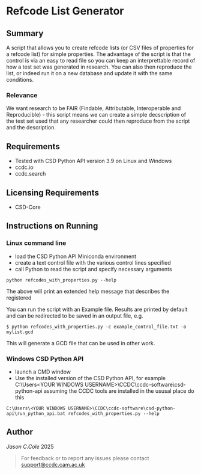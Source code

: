 # Refcode List Generator

## Summary

A script that allows you to create refcode lists (or CSV files of properties for a refcode list) for simple properties. The advantage of the script is
that the control is via an easy to read file so you can keep an interprettable record of how a test set was generated in research. You can also then
reproduce the list, or indeed run it on a new database and update it with the same conditions.

### Relevance

We want research to be FAIR (Findable, Attributable, Interoperable and Reproducible) - this script means we can create a simple decscription of the
test set used that any researcher could then reproduce from the script and the description.

## Requirements

- Tested with CSD Python API version 3.9 on Linux and Windows
- ccdc.io
- ccdc.search

## Licensing Requirements

- CSD-Core

## Instructions on Running

### Linux command line

- load the CSD Python API Miniconda environment
- create a text control file with the various control lines specified
- call Python to read the script and specify necessary arguments

~~~
python refcodes_with_properties.py --help
~~~

The above will print an extended help message that describes the registered

You can run the script with an Example file. Results are printed by default and can be redirected to be saved in an output file, e.g.
~~~
$ python refcodes_with_properties.py -c example_control_file.txt -o mylist.gcd
~~~
This will generate a GCD file that can be used in other work.

### Windows CSD Python API
- launch a CMD window
- Use the installed version of the CSD Python API, for example C:\Users\<YOUR WINDOWS USERNAME>\CCDC\ccdc-software\csd-python-api assuming the CCDC tools are installed in the ususal place do this
~~~
C:\Users\<YOUR WINDOWS USERNAME>\CCDC\ccdc-software\csd-python-api\run_python_api.bat refcodes_with_properties.py --help
~~~

## Author

_Jason C.Cole_ 2025

> For feedback or to report any issues please contact [support@ccdc.cam.ac.uk](mailto:support@ccdc.cam.ac.uk)
